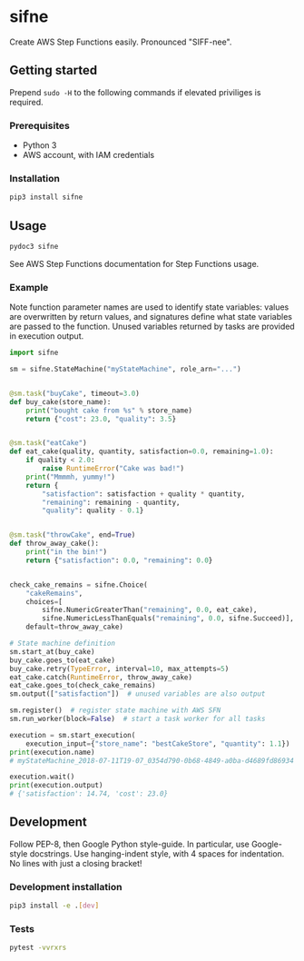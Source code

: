 # sifne
Create AWS Step Functions easily. Pronounced "SIFF-nee".

## Getting started
Prepend `sudo -H` to the following commands if elevated priviliges is
required.

### Prerequisites
* Python 3
* AWS account, with IAM credentials

### Installation
```bash
pip3 install sifne
```

## Usage
```bash
pydoc3 sifne
```

See AWS Step Functions documentation for Step Functions usage.

### Example
Note function parameter names are used to identify state variables: values
are overwritten by return values, and signatures define what state
variables are passed to the function. Unused variables returned by
tasks are provided in execution output.

```python
import sifne

sm = sifne.StateMachine("myStateMachine", role_arn="...")


@sm.task("buyCake", timeout=3.0)
def buy_cake(store_name):
    print("bought cake from %s" % store_name)
    return {"cost": 23.0, "quality": 3.5}


@sm.task("eatCake")
def eat_cake(quality, quantity, satisfaction=0.0, remaining=1.0):
    if quality < 2.0:
        raise RuntimeError("Cake was bad!")
    print("Mmmmh, yummy!")
    return {
        "satisfaction": satisfaction + quality * quantity,
        "remaining": remaining - quantity,
        "quality": quality - 0.1}


@sm.task("throwCake", end=True)
def throw_away_cake():
    print("in the bin!")
    return {"satisfaction": 0.0, "remaining": 0.0}


check_cake_remains = sifne.Choice(
    "cakeRemains",
    choices=[
        sifne.NumericGreaterThan("remaining", 0.0, eat_cake),
        sifne.NumericLessThanEquals("remaining", 0.0, sifne.Succeed)],
    default=throw_away_cake)

# State machine definition
sm.start_at(buy_cake)
buy_cake.goes_to(eat_cake)
buy_cake.retry(TypeError, interval=10, max_attempts=5)
eat_cake.catch(RuntimeError, throw_away_cake)
eat_cake.goes_to(check_cake_remains)
sm.output(["satisfaction"])  # unused variables are also output

sm.register()  # register state machine with AWS SFN
sm.run_worker(block=False)  # start a task worker for all tasks

execution = sm.start_execution(
    execution_input={"store_name": "bestCakeStore", "quantity": 1.1})
print(execution.name)
# myStateMachine_2018-07-11T19-07_0354d790-0b68-4849-a0ba-d4689fd86934

execution.wait()
print(execution.output)
# {'satisfaction': 14.74, 'cost': 23.0}
```

## Development
Follow PEP-8, then Google Python style-guide. In particular, use
Google-style docstrings. Use hanging-indent style, with 4 spaces for
indentation. No lines with just a closing bracket!

### Development installation
```bash
pip3 install -e .[dev]
```

### Tests
```bash
pytest -vvrxrs
```
